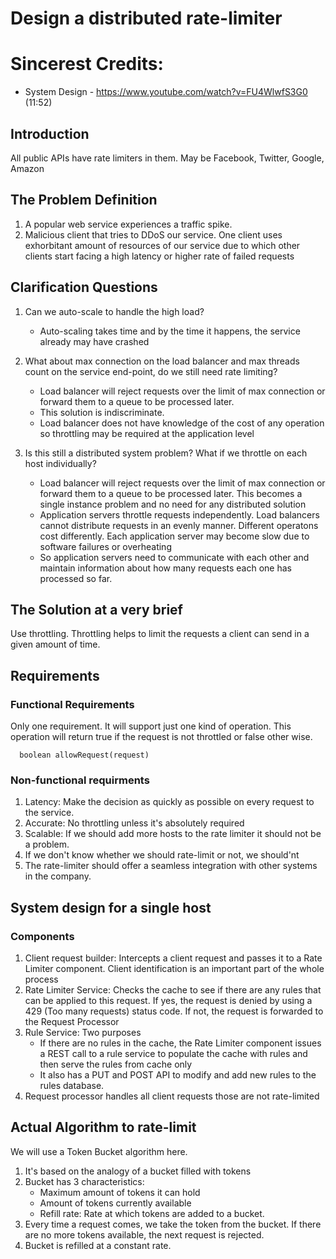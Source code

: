 # Design a distributed rate-limiter

# Sincerest Credits: 
- System Design - https://www.youtube.com/watch?v=FU4WlwfS3G0 (11:52)

## Introduction
All public APIs have rate limiters in them. May be Facebook, Twitter, Google, Amazon

## The Problem Definition
1. A popular web service experiences a traffic spike. 
2. Malicious client that tries to DDoS our service. One client uses exhorbitant amount of resources of our service due to which other clients start facing a high latency or higher rate of failed requests

## Clarification Questions
1. Can we auto-scale to handle the high load?
   - Auto-scaling takes time and by the time it happens, the service already may have crashed
2. What about max connection on the load balancer and max threads count on the service end-point, do we still need rate limiting?

   - Load balancer will reject requests over the limit of max connection or forward them to a queue to be processed later. 
   - This solution is indiscriminate. 
   - Load balancer does not have knowledge of the cost of any operation so throttling may be required at the application level

3. Is this still a distributed system problem? What if we throttle on each host individually?
     - Load balancer will reject requests over the limit of max connection or forward them to a queue to be processed later. This becomes a single instance problem and no need for any distributed solution
     - Application servers throttle requests independently. Load balancers cannot distribute requests in an evenly manner. Different operatons cost differently. Each application server may become slow due to software failures or overheating
     - So application servers need to communicate with each other and maintain information about how many requests each one has processed so far.  

## The Solution at a very brief
Use throttling. Throttling helps to limit the requests a client can send in a given amount of time.

## Requirements

### Functional Requirements
Only one requirement. It will support just one kind of operation. This operation will return true if the request is not throttled or false other wise.

      boolean allowRequest(request)

### Non-functional requirments

1. Latency: Make the decision as quickly as possible on every request to the service.
2. Accurate: No throttling unless it's absolutely required
3. Scalable: If we should add more hosts to the rate limiter it should not be a problem.
4. If we don't know whether we should rate-limit or not, we should'nt
5. The rate-limiter should offer a seamless integration with other systems in the company.

## System design for a single host
### Components
1. Client request builder: Intercepts a client request and passes it to a Rate Limiter component. Client identification is an important part of the whole process
2. Rate Limiter Service: Checks the cache to see if there are any rules that can be applied to this request. If yes, the request is denied by using a 429 (Too many requests) status code. If not, the request is forwarded to the Request Processor
3. Rule Service: Two purposes 
   - If there are no rules in the cache, the Rate Limiter component issues a REST call to a rule service to populate the cache with rules and then serve the rules from cache only
   - It also has a PUT and POST API to modify and add new rules to the rules database.
4. Request processor handles all client requests those are not rate-limited

## Actual Algorithm to rate-limit
We will use a Token Bucket algorithm here. 
1. It's based on the analogy of a bucket filled with tokens
2. Bucket has 3 characteristics: 
    - Maximum amount of tokens it can hold
    - Amount of tokens currently available
    - Refill rate: Rate at which tokens are added to a bucket.
3. Every time a request comes, we take the token from the bucket. If there are no more tokens available, the next request is rejected. 
4. Bucket is refilled at a constant rate.